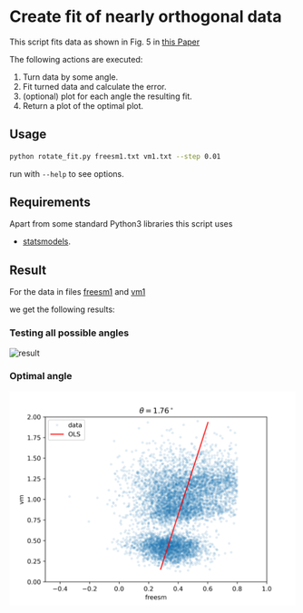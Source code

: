 # Create fit of nearly orthogonal data

This script fits data as shown in Fig. 5 in
[this Paper](https://juser.fz-juelich.de/record/904621/)

The following actions are executed:

1. Turn data by some angle.
2. Fit turned data and calculate the error.
3. (optional) plot for each angle the resulting fit.
4. Return a plot of the optimal plot.

## Usage

```bash
python rotate_fit.py freesm1.txt vm1.txt --step 0.01
```

run with `--help` to see options.

## Requirements

Apart from some standard Python3 libraries this script uses

- [statsmodels](https://www.statsmodels.org/stable/index.html).

## Result

For the data in files [freesm1](freesm1.txt) and [vm1](vm1.txt)

we get the following results:

### Testing all possible angles

![result](result.gif)

### Optimal angle

![optimal angle](theta_1.76.png)

